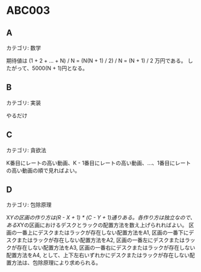 # ABC003

## A
カテゴリ: 数学

期待値は (1 + 2 + ... + N) / N = (N(N + 1) / 2) / N = (N + 1) / 2 万円である。
したがって、5000(N + 1)円となる。

## B
カテゴリ: 実装

やるだけ

## C
カテゴリ: 貪欲法

K番目にレートの高い動画、K - 1番目にレートの高い動画、...、1番目にレートの高い動画の順で見ればよい。

## D
カテゴリ: 包除原理

X*Yの区画の作り方は(R - X + 1) * (C - Y + 1)通りある。各作り方は独立なので、
あるX*Yの区画におけるデスクとラックの配置方法を数え上げられればよい。
区画の一番上にデスクまたはラックが存在しない配置方法をA1,
区画の一番下にデスクまたはラックが存在しない配置方法をA2,
区画の一番左にデスクまたはラックが存在しない配置方法をA3,
区画の一番右にデスクまたはラックが存在しない配置方法をA4,
として、上下左右いずれかにデスクまたはラックが存在しない配置方法は、包除原理により求められる。
